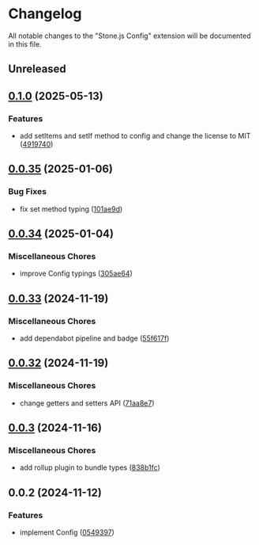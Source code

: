 # Changelog

All notable changes to the "Stone.js Config" extension will be documented in this file.

## Unreleased


## [0.1.0](https://github.com/stone-foundation/stone-js-config/compare/v0.0.35...v0.1.0) (2025-05-13)


### Features

* add setItems and setIf method to config and change the license to MIT ([4919740](https://github.com/stone-foundation/stone-js-config/commit/49197405b50a84a2323adc14016501cd90bfa402))

## [0.0.35](https://github.com/stone-foundation/stone-js-config/compare/v0.0.34...v0.0.35) (2025-01-06)


### Bug Fixes

* fix set method typing ([101ae9d](https://github.com/stone-foundation/stone-js-config/commit/101ae9d1f7f77917a43192098f91926284ad4a61))

## [0.0.34](https://github.com/stone-foundation/stone-js-config/compare/v0.0.33...v0.0.34) (2025-01-04)


### Miscellaneous Chores

* improve Config typings ([305ae64](https://github.com/stone-foundation/stone-js-config/commit/305ae64900ea613c92989a4d2c1c90d8544a4005))

## [0.0.33](https://github.com/stone-foundation/stone-js-config/compare/v0.0.32...v0.0.33) (2024-11-19)


### Miscellaneous Chores

* add dependabot pipeline and badge ([55f617f](https://github.com/stone-foundation/stone-js-config/commit/55f617fec15fbe1dbdd2cff0ce787d8253fd9324))

## [0.0.32](https://github.com/stone-foundation/stone-js-config/compare/v0.0.3...v0.0.32) (2024-11-19)


### Miscellaneous Chores

* change getters and setters API ([71aa8e7](https://github.com/stone-foundation/stone-js-config/commit/71aa8e7df3c3aad305e3c44d63b80a9db38e4e18))

## [0.0.3](https://github.com/stone-foundation/stone-js-config/compare/v0.0.2...v0.0.3) (2024-11-16)


### Miscellaneous Chores

* add rollup plugin to bundle types ([838b1fc](https://github.com/stone-foundation/stone-js-config/commit/838b1fc140872b9303c7766d699c55ec086b416d))

## 0.0.2 (2024-11-12)


### Features

* implement Config ([0549397](https://github.com/stone-foundation/stone-js-config/commit/0549397fcff39e3f657b63aceca5b2a4b34ccd89))
